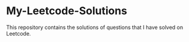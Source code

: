 # My-Leetcode-Solutions
This repository contains the solutions of questions that I have solved on Leetcode.
